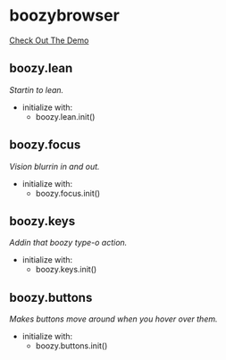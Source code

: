 # boozybrowser
<a href="http://www.boozybrowser.com" target="_blank">Check Out The Demo</a>

## boozy.lean
_Startin to lean._
* initialize with:
    * boozy.lean.init()

## boozy.focus
_Vision blurrin in and out._
* initialize with:
    * boozy.focus.init()

## boozy.keys
_Addin that boozy type-o action._
* initialize with:
    * boozy.keys.init()

## boozy.buttons
_Makes buttons move around when you hover over them._
* initialize with:
    * boozy.buttons.init()
